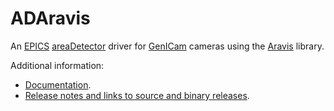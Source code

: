 ADAravis
===========
An 
[EPICS](http://www.aps.anl.gov/epics)
[areaDetector](https://cars.uchicago.edu/software/epics/areaDetector.html)
driver for
[GenICam](https://www.emva.org/standards-technology/genicam/) cameras using the
[Aravis](https://github.com/AravisProject/aravis) library.

Additional information:
* [Documentation](https://cars.uchicago.edu/software/epics/ADAravis.html).
* [Release notes and links to source and binary releases](RELEASE.md).
